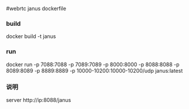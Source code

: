 #webrtc janus dockerfile

### build
docker build -t janus


### run
docker run -p 7088:7088 -p 7089:7089 -p 8000:8000 -p 8088:8088 -p 8089:8089 -p 8889:8889 -p 10000-10200:10000-10200/udp janus:latest

### 说明
server http://ip:8088/janus
